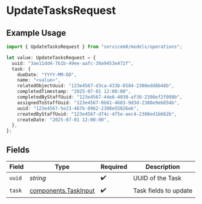 # UpdateTasksRequest

## Example Usage

```typescript
import { UpdateTasksRequest } from "servicem8/models/operations";

let value: UpdateTasksRequest = {
  uuid: "3ae11dd4-7b1b-49ee-aafc-39a9453e472f",
  task: {
    dueDate: "YYYY-MM-DD",
    name: "<value>",
    relatedObjectUuid: "123e4567-d3ca-433b-8584-2308edd8b48b",
    completedTimestamp: "2025-07-01 12:00:00",
    completedByStaffUuid: "123e4567-44e6-4030-af38-2308ef2f098b",
    assignedToStaffUuid: "123e4567-0b61-4683-9d3d-2308e9eb654b",
    uuid: "123e4567-5e23-4b7b-8962-2308e55826eb",
    createdByStaffUuid: "123e4567-d74c-4f5e-aec4-2308ed1b662b",
    createDate: "2025-07-01 12:00:00",
  },
};
```

## Fields

| Field                                                        | Type                                                         | Required                                                     | Description                                                  |
| ------------------------------------------------------------ | ------------------------------------------------------------ | ------------------------------------------------------------ | ------------------------------------------------------------ |
| `uuid`                                                       | *string*                                                     | :heavy_check_mark:                                           | UUID of the Task                                             |
| `task`                                                       | [components.TaskInput](../../models/components/taskinput.md) | :heavy_check_mark:                                           | Task fields to update                                        |